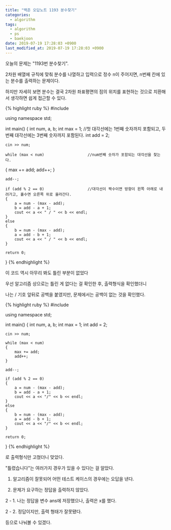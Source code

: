```yaml
---
title: "백준 오답노트 1193 분수찾기"
categories:
  - algorithm
tags:
  - algorithm
  - ps
  - baekjoon
date: 2019-07-19 17:28:03 +0900
last_modified_at: 2019-07-19 17:28:03 +0900
---
```

오늘의 문제는 "1193번 분수찾기".

2차원 배열에 규칙에 맞춰 분수를 나열하고 입력으로 정수 n이 주어지면, n번째 칸에 있는 분수를 출력하는 문제이다.

하지만 자세히 보면 분수는 결국 2차원 좌표평면의 점의 위치를 표현하는 것으로 치환해서 생각하면 쉽게 접근할 수 있다.

{% highlight ruby %}
#include <iostream>

using namespace std;

int main()
{
	int num, a, b;
	int max = 1;                        //첫 대각선에는 1번째 숫자까지 포함되고, 두 번째 대각선에는 3번째 숫자까지 포함된다.
	int add = 2;

	cin >> num;

	while (max < num)                   //num번째 숫자가 포함되는 대각선을 찾는다.
  {
		max += add;
		add++;
	}

	add--;

	if (add % 2 == 0)                   //대각선이 짝수이면 방향이 왼쪽 아래로 내려가고, 홀수면 오른쪽 위로 올라간다.
	{
		a = num - (max - add);
		b = add - a + 1;
		cout << a << " / " << b << endl;
	}
	else
	{
		b = num - (max - add);
		a = add - b + 1;
		cout << a << " / " << b << endl;
	}

	return 0;
}
{% endhighlight %}

이 코드 역시 아무리 봐도 틀린 부분이 없었다

우선 알고리즘 상으로는 틀린 게 없다는 걸 확인한 후, 출력형식을 확인했더니

나는 / 기호 앞뒤로 공백을 붙였지만, 문제에서는 공백이 없는 것을 확인했다.

{% highlight ruby %}
#include <iostream>

using namespace std;

int main()
{
	int num, a, b;
	int max = 1;
	int add = 2;

	cin >> num;

	while (max < num)
	{
		max += add;
		add++;
	}

	add--;

	if (add % 2 == 0)
	{
		a = num - (max - add);
		b = add - a + 1;
		cout << a << "/" << b << endl;
	}
	else
	{
		b = num - (max - add);
		a = add - b + 1;
		cout << a << "/" << b << endl;
	}

	return 0;
}
{% endhighlight %}

로 출력형식만 고쳤더니 맞았다.

"틀렸습니다"는 여러가지 경우가 있을 수 있다는 걸 알았다.

1. 알고리즘이 잘못되어 어떤 테스트 케이스의 경우에는 오답을 낸다.

2. 문제가 요구하는 정답을 출력하지 않았다.

2 - 1. 나는 정답을 변수 ans에 저장했으나, 출력은 x를 했다.

2 - 2. 정답이지만, 출력 형태가 잘못됐다.

등으로 나눠볼 수 있겠다.
